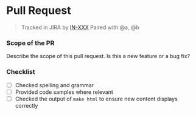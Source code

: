 Pull Request
============

> Tracked in JIRA by [IN-XXX](https://geoinformationstore.atlassian.net/browse/IN-XXX)
> Paired with @a, @b
 
### Scope of the PR

Describe the scope of this pull request. Is this a new feature or a bug fix?
 
### Checklist

- [ ] Checked spelling and grammar 
- [ ] Provided code samples where relevant
- [ ] Checked the output of `make html` to ensure new content displays correctly